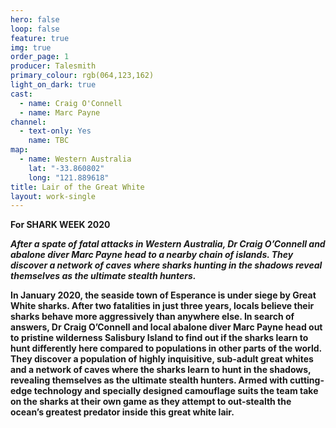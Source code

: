 ```yaml
---
hero: false
loop: false
feature: true
img: true
order_page: 1
producer: Talesmith
primary_colour: rgb(064,123,162)
light_on_dark: true
cast:
  - name: Craig O'Connell
  - name: Marc Payne
channel:
  - text-only: Yes
    name: TBC
map:
  - name: Western Australia
    lat: "-33.860802"
    long: "121.889618"
title: Lair of the Great White
layout: work-single
---
```

**For SHARK WEEK 2020**

***After a spate of fatal attacks in Western Australia, Dr Craig O’Connell and abalone diver Marc Payne head to a nearby chain of islands. They discover a network of caves where sharks hunting in the shadows reveal themselves as the ultimate stealth hunters.***

**In January 2020, the seaside town of Esperance is under siege by Great White sharks. After two fatalities in just three years, locals believe their sharks behave more aggressively than anywhere else. In search of answers, Dr Craig O’Connell and local abalone diver Marc Payne head out to pristine wilderness Salisbury Island to find out if the sharks learn to hunt differently here compared to populations in other parts of the world. They discover a population of highly inquisitive, sub-adult great whites and a network of caves where the sharks learn to hunt in the shadows, revealing themselves as the ultimate stealth hunters. Armed with cutting-edge technology and specially designed camouflage suits the team take on the sharks at their own game as they attempt to out-stealth the ocean’s greatest predator inside this great white lair.**